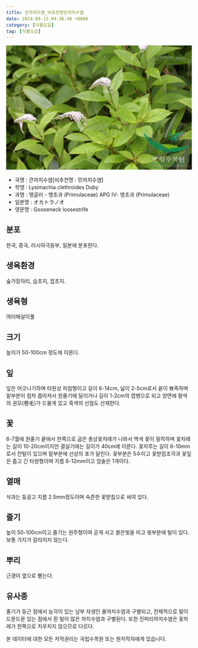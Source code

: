 ```yaml
---
title: 큰까치수염_비추천명민까치수염
date: 2024-09-13 04:36:40 +0800
category: [식물도감]
tag: [식물도감]
---
```




![큰까치수염[비추천명 : 민까치수염]](/assets/img/fileUpload/plants/basic/Primulaceae/Lysimachia/7576/1_th2.JPG)
- 국명 : 큰까치수염[비추천명 : 민까치수염]
- 학명 : Lysimachia clethroides Duby
- 과명 : 앵글러 - 앵초과 (Primulaceae) APG Ⅳ- 앵초과 (Primulaceae)
- 일본명 : オカトラノオ
- 영문명 : Gooseneck loosestrife


## 분포
한국, 중국, 러시아극동부, 일본에 분포한다.
## 생육환경
숲가장자리, 습초지, 잡초지.
## 생육형
여러해살이풀 
## 크기
높이가 50-100cm 정도에 이른다.
## 잎
잎은 어긋나기하며 타원상 피침형이고 길이 6-14cm, 넓이 2-5cm로서 끝이 뾰족하며 밑부분이 점차 좁아져서 원줄기에 달리거나 길이 1-2cm의 엽병으로 되고 양면에 황색의 권모(卷毛)가 드물게 있고 흑색의 선점도 산재한다.
## 꽃
6-7월에 원줄기 끝에서 한쪽으로 굽은 총상꽃차례가 나와서 백색 꽃이 밀착하며 꽃차례는 길이 10-20cm이지만 결실기에는 길이가 40cm에 이른다. 꽃자루는 길이 6-10mm로서 잔털이 있으며 밑부분에 선상의 포가 달린다. 꽃부분은 5수이고 꽃받침조각과 꽃잎은 좁고 긴 타원형이며 지름 8-12mm이고 암술은 1개이다.
## 열매
삭과는 둥글고 지름 2.5mm정도이며 숙존한 꽃받침으로 싸여 있다.
## 줄기
높이 50-100cm이고 줄기는 원주형이며 곧게 서고 붉은빛을 띠고 윗부분에 털이 있다. 보통 가지가 갈라지지 않는다.
## 뿌리
근경이 옆으로 뻗는다.
## 유사종
줄기가 둥근 점에서 능각이 있는 남부 자생인 물까치수염과 구별되고, 전체적으로 털이 드문드문 있는 점에서 흰 털이 많은 까치수염과 구별된다. 또한 진퍼리까치수염은 꽃차례가 한쪽으로 치우치지 않으므로 다르다. 






본 데이터에 대한 모든 저작권리는 국립수목원 또는 원저작자에게 있습니다.
